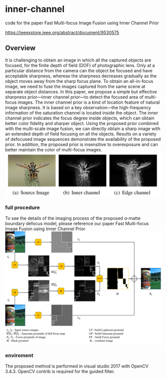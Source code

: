 # inner-channel
code for the paper Fast Multi-focus Image Fusion using Inner Channel Prior

https://ieeexplore.ieee.org/abstract/document/9530575
## Overview
It is challenging to obtain an image in which all the captured objects are focused, for the finite depth of field (DOF) of photographic lens. Only at a particular distance from the camera can the object be focused and have acceptable sharpness, whereas the sharpness decreases gradually as the object moves away from the sharp focus plane. To obtain an all-in-focus image, we need to fuse the images captured from the same scene at separate object distances. In this paper, we propose a simple but effective sharpness prior—inner channel prior—to detect the focused area of multi-focus images. The inner channel prior is a kind of location feature of natural image sharpness. It is based on a key observation—the high-frequency information of the saturation channel is located inside the object. The inner channel prior indicates the focus degree inside objects, which can obtain better color fidelity and sharper object. Using the proposed prior combined with the multi-scale image fusion, we can directly obtain a sharp image with an extended depth of field focusing on all the objects. Results on a variety of defocused image sequences demonstrate the availability of the proposed prior. In addition, the proposed prior is insensitive to overexposure and can better maintain the color of multi-focus images.
![pic](https://github.com/K-cristina/inner-channel/blob/master/0.png) 
### full procedure 
To see the details of the imaging process of the proposed α-matte boundary defocus model, please reference our paper Fast Multi-focus Image Fusion using Inner Channel Prior
![](https://github.com/K-cristina/inner-channel/blob/master/procedure.png)
### enviroment
The proposed method is performed in visual studio 2017 with OpenCV 3.4.3. OpenCV contrib is required for the guided filter.
